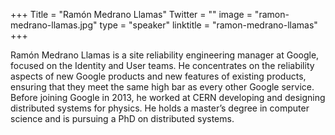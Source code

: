 +++
Title = "Ramón Medrano Llamas"
Twitter = ""
image = "ramon-medrano-llamas.jpg"
type = "speaker"
linktitle = "ramon-medrano-llamas"
+++

Ramón Medrano Llamas is a site reliability engineering manager at Google, focused on the Identity and User teams. He concentrates on the reliability aspects of new Google products and new features of existing products, ensuring that they meet the same high bar as every other Google service. Before joining Google in 2013, he worked at CERN developing and designing distributed systems for physics. He holds a master’s degree in computer science and is pursuing a PhD on distributed systems.
